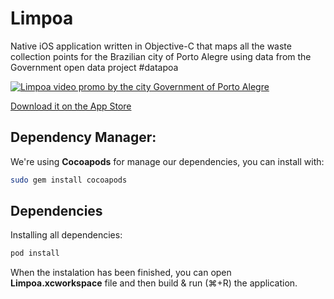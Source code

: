# Limpoa
Native iOS application written in Objective-C that maps all the waste collection points for the Brazilian city of Porto Alegre using data from the Government open data project #datapoa 

[![Limpoa video promo by the city Government of Porto Alegre](https://img.youtube.com/vi/E2G2UG0k7yk/0.jpg)](https://www.youtube.com/watch?v=E2G2UG0k7yk)

[Download it on the App Store](https://itunes.apple.com/us/app/limpoa/id895973608?ls=1&mt=8)

## Dependency Manager:

We're using **Cocoapods** for manage our dependencies, you can install with:
```bash
sudo gem install cocoapods
```

## Dependencies

Installing all dependencies:
```bash
pod install
```
When the instalation has been finished, you can open **Limpoa.xcworkspace** file and then build & run (⌘+R) the application.
